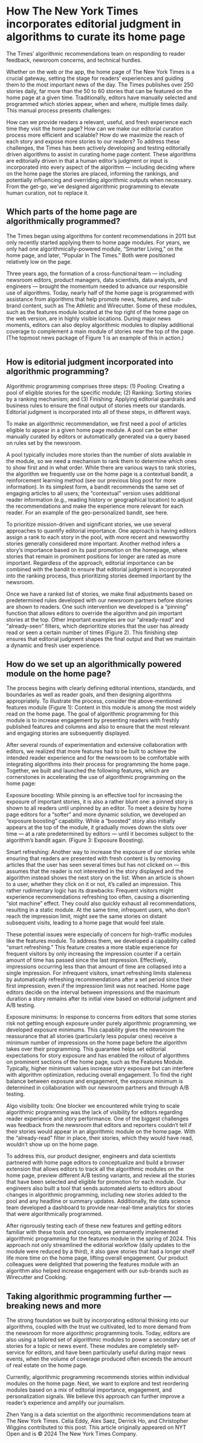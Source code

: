 # How The New York Times incorporates editorial judgment in algorithms to curate its home page

The Times’ algorithmic recommendations team on responding to reader feedback, newsroom concerns, and technical hurdles.

Whether on the web or the app, the home page of The New York Times is a crucial gateway, setting the stage for readers’ experiences and guiding them to the most important news of the day. The Times publishes over 250 stories daily, far more than the 50 to 60 stories that can be featured on the home page at a given time. Traditionally, editors have manually selected and programmed which stories appear, when and where, multiple times daily. This manual process presents challenges:

How can we provide readers a relevant, useful, and fresh experience each time they visit the home page?
How can we make our editorial curation process more efficient and scalable?
How do we maximize the reach of each story and expose more stories to our readers?
To address these challenges, the Times has been actively developing and testing editorially driven algorithms to assist in curating home page content. These algorithms are editorially driven in that a human editor’s judgment or input is incorporated into every aspect of the algorithm — including deciding where on the home page the stories are placed, informing the rankings, and potentially influencing and overriding algorithmic outputs when necessary. From the get-go, we’ve designed algorithmic programming to elevate human curation, not to replace it.

## Which parts of the home page are algorithmically programmed?

The Times began using algorithms for content recommendations in 2011 but only recently started applying them to home page modules. For years, we only had one algorithmically-powered module, “Smarter Living,” on the home page, and later, “Popular in The Times.” Both were positioned relatively low on the page.

Three years ago, the formation of a cross-functional team — including newsroom editors, product managers, data scientists, data analysts, and engineers — brought the momentum needed to advance our responsible use of algorithms. Today, nearly half of the home page is programmed with assistance from algorithms that help promote news, features, and sub-brand content, such as The Athletic and Wirecutter. Some of these modules, such as the features module located at the top right of the home page on the web version, are in highly visible locations. During major news moments, editors can also deploy algorithmic modules to display additional coverage to complement a main module of stories near the top of the page. (The topmost news package of Figure 1 is an example of this in action.)

![]()

## How is editorial judgment incorporated into algorithmic programming?

Algorithmic programming comprises three steps: (1) Pooling: Creating a pool of eligible stories for the specific module; (2) Ranking: Sorting stories by a ranking mechanism; and (3) Finishing: Applying editorial guardrails and business rules to ensure the final output of stories meets our standards. Editorial judgment is incorporated into all of these steps, in different ways.

To make an algorithmic recommendation, we first need a pool of articles eligible to appear in a given home page module. A pool can be either manually curated by editors or automatically generated via a query based on rules set by the newsroom.

A pool typically includes more stories than the number of slots available in the module, so we need a mechanism to rank them to determine which ones to show first and in what order. While there are various ways to rank stories, the algorithm we frequently use on the home page is a contextual bandit, a reinforcement learning method (see our previous blog post for more information). In its simplest form, a bandit recommends the same set of engaging articles to all users; the “contextual” version uses additional reader information (e.g., reading history or geographical location) to adjust the recommendations and make the experience more relevant for each reader. For an example of the geo-personalized bandit, see here.

To prioritize mission-driven and significant stories, we use several approaches to quantify editorial importance. One approach is having editors assign a rank to each story in the pool, with more recent and newsworthy stories generally considered more important. Another method infers a story’s importance based on its past promotion on the homepage, where stories that remain in prominent positions for longer are rated as more important. Regardless of the approach, editorial importance can be combined with the bandit to ensure that editorial judgment is incorporated into the ranking process, thus prioritizing stories deemed important by the newsroom.

Once we have a ranked list of stories, we make final adjustments based on predetermined rules developed with our newsroom partners before stories are shown to readers. One such intervention we developed is a “pinning” function that allows editors to override the algorithm and pin important stories at the top. Other important examples are our “already-read” and “already-seen” filters, which deprioritize stories that the user has already read or seen a certain number of times (Figure 2). This finishing step ensures that editorial judgment shapes the final output and that we maintain a dynamic and fresh user experience.

## How do we set up an algorithmically powered module on the home page?

The process begins with clearly defining editorial intentions, standards, and boundaries as well as reader goals, and then designing algorithms appropriately. To illustrate the process, consider the above-mentioned features module (Figure 1): Content in this module is among the most widely read on the home page. The goal of algorithmic programming for this module is to increase engagement by presenting readers with freshly published features and columns and also to ensure that the most relevant and engaging stories are subsequently displayed.

After several rounds of experimentation and extensive collaboration with editors, we realized that more features had to be built to achieve the intended reader experience and for the newsroom to be comfortable with integrating algorithms into their process for programming the home page. Together, we built and launched the following features, which are cornerstones in accelerating the use of algorithmic programming on the home page:

Exposure boosting: While pinning is an effective tool for increasing the exposure of important stories, it is also a rather blunt one: a pinned story is shown to all readers until unpinned by an editor. To meet a desire by home page editors for a “softer” and more dynamic solution, we developed an “exposure boosting” capability. While a “boosted” story also initially appears at the top of the module, it gradually moves down the slots over time — at a rate predetermined by editors — until it becomes subject to the algorithm’s bandit again. (Figure 3: Exposure Boosting).

Smart refreshing: Another way to increase the exposure of our stories while ensuring that readers are presented with fresh content is by removing articles that the user has seen several times but has not clicked on — this assumes that the reader is not interested in the story displayed and the algorithm instead shows the next story on the list. When an article is shown to a user, whether they click on it or not, it’s called an impression. This rather rudimentary logic has its drawbacks: Frequent visitors might experience recommendations refreshing too often, causing a disorienting “slot machine” effect. They could also quickly exhaust all recommendations, resulting in a static module. At the same time, infrequent users, who don’t reach the impression limit, might see the same stories on distant subsequent visits, leading to a home page that would feel stale.

These potential issues were especially of concern for high-traffic modules like the features module. To address them, we developed a capability called “smart refreshing.” This feature creates a more stable experience for frequent visitors by only increasing the impression counter if a certain amount of time has passed since the last impression. Effectively, impressions occurring less than that amount of time are collapsed into a single impression. For infrequent visitors, smart refreshing limits staleness by automatically refreshing recommendations after a set period since their first impression, even if the impression limit was not reached. Home page editors decide on the interval between impressions and the maximum duration a story remains after its initial view based on editorial judgment and A/B testing.

Exposure minimums: In response to concerns from editors that some stories risk not getting enough exposure under purely algorithmic programming, we developed exposure minimums. This capability gives the newsroom the reassurance that all stories (particularly less popular ones) receive a minimum number of impressions on the home page before the algorithm takes over their programming. This guarantee helps set editorial expectations for story exposure and has enabled the rollout of algorithms on prominent sections of the home page, such as the Features Module. Typically, higher minimum values increase story exposure but can interfere with algorithm optimization, reducing overall engagement. To find the right balance between exposure and engagement, the exposure minimum is determined in collaboration with our newsroom partners and through A/B testing.

Algo visibility tools: One blocker we encountered while trying to scale algorithmic programming was the lack of visibility for editors regarding reader experience and story performance. One of the biggest challenges was feedback from the newsroom that editors and reporters couldn’t tell if their stories would appear in an algorithmic module on the home page. With the “already-read” filter in place, their stories, which they would have read, wouldn’t show up on the home page.

To address this, our product designer, engineers and data scientists partnered with home page editors to conceptualize and build a browser extension that allows editors to track all the algorithmic modules on the home page, preview different A/B testing variants, and review all the stories that have been selected and eligible for promotion for each module. Our engineers also built a tool that sends automated alerts to editors about changes in algorithmic programming, including new stories added to the pool and any headline or summary updates. Additionally, the data science team developed a dashboard to provide near-real-time analytics for stories that were algorithmically programmed.

After rigorously testing each of these new features and getting editors familiar with these tools and concepts, we permanently implemented algorithmic programming for the features module in the spring of 2024. This approach not only streamlined the editorial workflow (daily updates to the module were reduced by a third), it also gave stories that had a longer shelf life more time on the home page, lifting overall engagement. Our product colleagues were delighted that powering the features module with an algorithm also helped increase engagement with our sub-brands such as Wirecutter and Cooking.

## Taking algorithmic programming further — breaking news and more

The strong foundation we built by incorporating editorial thinking into our algorithms, coupled with the trust we cultivated, led to more demand from the newsroom for more algorithmic programming tools. Today, editors are also using a tailored set of algorithmic modules to power a secondary set of stories for a topic or news event. These modules are completely self-service for editors, and have been particularly useful during major news events, when the volume of coverage produced often exceeds the amount of real estate on the home page.

Currently, algorithmic programming recommends stories within individual modules on the home page. Next, we want to explore and test reordering modules based on a mix of editorial importance, engagement, and personalization signals. We believe this approach can further improve a reader’s experience and amplify our journalism.

Zhen Yang is a data scientist on the algorithmic recommendations team at The New York Times. Celia Eddy, Alex Saez, Derrick Ho, and Christopher Wiggins contributed to this post. This article originally appeared on NYT Open and is © 2024 The New York Times Company.
